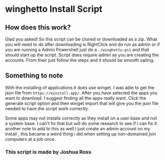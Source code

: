 # winghetto Install Script 


## How does this work?

Glad you asked! So this script can be cloned or downloaded as a zip. What you will need to do after downloading is RightClick and do run as admin or if you are running a Admin Powershell just do a `./winghetto.ps1` and that should start up the script. Script does require admin as you are creating the accounts. From their just follow the steps and it should be smooth sailing.


## Something to note
With the installing of applications it does use winget. I was able to get the json file from `https://winstall.app/`. After you have selected the apps you want to download. I suggest finding all the apps really want. Click the generate script option and then winget import that will give you the json file needed to have the script work correctly. 

 Some apps may not installs correctly as they install on a user base and not a system base. I can't fix that but will do some research to see if I can fix it.
another note  to add to this as well I just create an admin account on my install , this became a weird thing i did when setting up non-domained join computers at a job once. 


### This script is made by Joshua Ross
